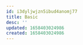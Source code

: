 ```yaml
---
id: i3dyljwjzn5ibud4anomj77
title: Basic
desc: ''
updated: 1658403024986
created: 1658403024986
---
```

